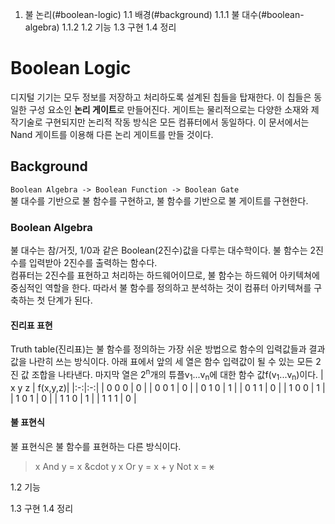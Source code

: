 1. 불 논리(#boolean-logic)
1.1 배경(#background)
1.1.1 불 대수(#boolean-algebra)
1.1.2 
1.2 기능
1.3 구현
1.4 정리



# Boolean Logic

디지털 기기는 모두 정보를 저장하고 처리하도록 설계된 칩들을 탑재한다. 이 칩들은 동일한 구성 요소인 **논리 게이트**로 만들어진다. 게이트는 물리적으로는 다양한 소재와 제작기술로 구현되지만 논리적 작동 방식은 모든 컴퓨터에서 동일하다. 이 문서에서는 Nand 게이트를 이용해 다른 논리 게이트를 만들 것이다.

## Background

`Boolean Algebra -> Boolean Function -> Boolean Gate`               
불 대수를 기반으로 불 함수를 구현하고, 불 함수를 기반으로 불 게이트를 구현한다. 

### Boolean Algebra

불 대수는 참/거짓, 1/0과 같은 Boolean(2진수)값을 다루는 대수학이다. 불 함수는 2진수를 입력받아 2진수를 출력하는 함수다.              
컴퓨터는 2진수를 표현하고 처리하는 하드웨어이므로, 불 함수는 하드웨어 아키텍쳐에 중심적인 역할을 한다. 따라서 불 함수를 정의하고 분석하는 것이 컴퓨터 아키텍쳐를 구축하는 첫 단계가 된다.

#### 진리표 표현

Truth table(진리표)는 불 함수를 정의하는 가장 쉬운 방법으로 함수의 입력값들과 결과값을 나란히 쓰는 방식이다. 아래 표에서 앞의 세 열은 함수 입력값이 될 수 있는 모든 2진 값 조합을 나타낸다. 마지막 열은 2<sup>n</sup>개의 튜플v<sub>1</sub>...v<sub>n</sub>에 대한 함수 값f(v<sub>1</sub>...v<sub>n</sub>)이다.
| x y z | f(x,y,z)|
|:-:|:-:|
| 0 0 0 | 0 |
| 0 0 1 | 0 |
| 0 1 0 | 1 |
| 0 1 1 | 0 |
| 1 0 0 | 1 |
| 1 0 1 | 0 |
| 1 1 0 | 1 |
| 1 1 1 | 0 |

#### 불 표현식

불 표현식은 불 함수를 표현하는 다른 방식이다. 
> x And y = x &cdot y
  x Or y = x + y
  Not x = ~~x~~

1.2 기능


1.3 구현
1.4 정리
